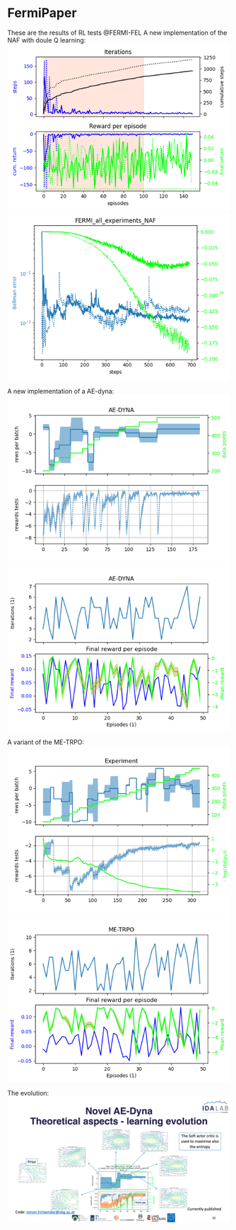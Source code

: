# FermiPaper

These are the results of RL tests @FERMI-FEL
A new implementation of the NAF with doule Q learning:
![NAF2_training](Figures/FERMI_all_experiments_NAF_episodes.png)
![NAF2_training](Figures/FERMI_all_experiments_NAF_convergence.png)

A new implementation of a AE-dyna:
![AE-DYNA](Figures/AE-DYNA_observables.png)
![AE-DYNA](Figures/AE-DYNA_verification.png)

A variant of the ME-TRPO:
![ME-TRPO](Figures/ME-TRPO_observables.png)
![ME-TRPO](Figures/ME-TRPO_verification.png)

The evolution:
![ME-TRPO](Figures/Learning_evolution.png)
